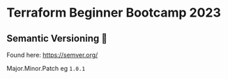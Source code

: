 # Terraform Beginner Bootcamp 2023

## Semantic Versioning :mage:
Found here: https://semver.org/


Major.Minor.Patch eg `1.0.1`
